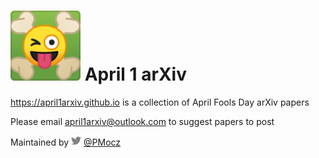 # [![April 1 arXiv](/assets/img/blog-author.png "April 1 arXiv")](https://april1arxiv.github.io) April 1 arXiv 
<https://april1arxiv.github.io> is a collection of April Fools Day arXiv papers

Please email april1arxiv@outlook.com to suggest papers to post

Maintained by [![Twitter](/assets/img/icon-twitter.png "@PMocz")](https://twitter.com/PMocz) [@PMocz](https://twitter.com/PMocz)


